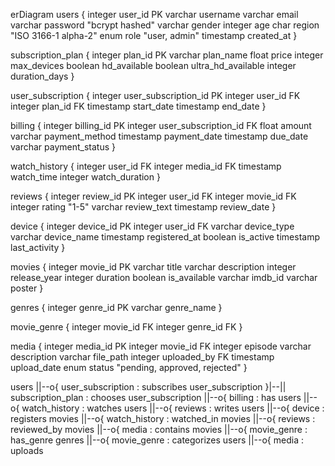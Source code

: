 erDiagram
  users {
    integer user_id PK
    varchar username
    varchar email
    varchar password "bcrypt hashed"
    varchar gender
    integer age
    char region "ISO 3166-1 alpha-2"
    enum role "user, admin"
    timestamp created_at
  }

  subscription_plan {
    integer plan_id PK
    varchar plan_name
    float price
    integer max_devices
    boolean hd_available
    boolean ultra_hd_available
    integer duration_days
  }

  user_subscription {
    integer user_subscription_id PK
    integer user_id FK
    integer plan_id FK
    timestamp start_date
    timestamp end_date
  }

  billing {
    integer billing_id PK
    integer user_subscription_id FK
    float amount
    varchar payment_method
    timestamp payment_date
    timestamp due_date
    varchar payment_status
  }

  watch_history {
    integer user_id FK
    integer media_id FK
    timestamp watch_time
    integer watch_duration
  }

  reviews {
    integer review_id PK
    integer user_id FK
    integer movie_id FK
    integer rating "1-5"
    varchar review_text
    timestamp review_date
  }

  device {
    integer device_id PK
    integer user_id FK
    varchar device_type
    varchar device_name
    timestamp registered_at
    boolean is_active
    timestamp last_activity
  }

  movies {
    integer movie_id PK
    varchar title
    varchar description
    integer release_year
    integer duration
    boolean is_available
    varchar imdb_id
    varchar poster
  }

  genres {
    integer genre_id PK
    varchar genre_name
  }

  movie_genre {
    integer movie_id FK
    integer genre_id FK
  }

  media {
    integer media_id PK
    integer movie_id FK
    integer episode
    varchar description
    varchar file_path
    integer uploaded_by FK
    timestamp upload_date
    enum status "pending, approved, rejected"
  }

  users ||--o{ user_subscription : subscribes
  user_subscription }|--|| subscription_plan : chooses
  user_subscription ||--o{ billing : has
  users ||--o{ watch_history : watches
  users ||--o{ reviews : writes
  users ||--o{ device : registers
  movies ||--o{ watch_history : watched_in
  movies ||--o{ reviews : reviewed_by
  movies ||--o{ media : contains
  movies ||--o{ movie_genre : has_genre
  genres ||--o{ movie_genre : categorizes
  users ||--o{ media : uploads